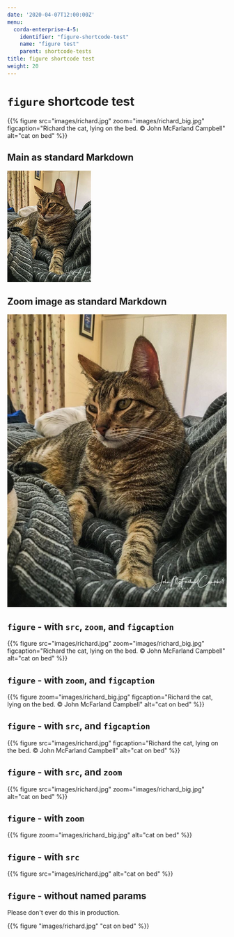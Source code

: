 ```yaml
---
date: '2020-04-07T12:00:00Z'
menu:
  corda-enterprise-4-5:
    identifier: "figure-shortcode-test"
    name: "figure test"
    parent: shortcode-tests
title: figure shortcode test 
weight: 20
---
```


# `figure` shortcode test

{{% 
   figure 
	src="images/richard.jpg"
	zoom="images/richard_big.jpg"
	figcaption="Richard the cat, lying on the bed. © John McFarland Campbell"
	alt="cat on bed" 
%}}

## Main as standard Markdown

![richard the cat](images/richard.jpg)

## Zoom image as standard Markdown

![richard the cat](images/richard_big.jpg)

## `figure` - with `src`, `zoom`, and `figcaption`

{{% 
   figure 
	src="images/richard.jpg"
	zoom="images/richard_big.jpg"
	figcaption="Richard the cat, lying on the bed. © John McFarland Campbell"
	alt="cat on bed" 
%}}

## `figure` - with `zoom`, and `figcaption`

{{% 
   figure 
	zoom="images/richard_big.jpg"
	figcaption="Richard the cat, lying on the bed. © John McFarland Campbell"
	alt="cat on bed" 
%}}

## `figure` - with `src`, and `figcaption`

{{% 
   figure 
	src="images/richard.jpg"
	figcaption="Richard the cat, lying on the bed. © John McFarland Campbell"
	alt="cat on bed" 
%}}

## `figure` - with `src`, and `zoom`

{{% 
   figure 
	src="images/richard.jpg"
	zoom="images/richard_big.jpg"
	alt="cat on bed" 
%}}

## `figure` - with `zoom`

{{% 
   figure 
	zoom="images/richard_big.jpg"
	alt="cat on bed" 
%}}

## `figure` - with `src`

{{% 
   figure 
	src="images/richard.jpg"
	alt="cat on bed" 
%}}

## `figure` - without named params

Please don't ever do this in production.

{{% 
   figure 
	"images/richard.jpg"
	"cat on bed" 
%}}
